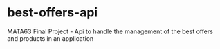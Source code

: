 # best-offers-api
MATA63 Final Project - Api to handle the management of the best offers and products in an application
